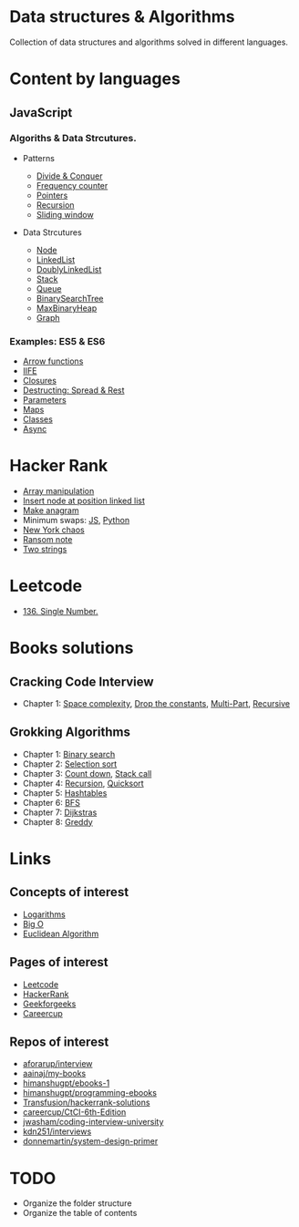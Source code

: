 # Data structures & Algorithms

Collection of data structures and algorithms solved in different languages.

# Content by languages

## JavaScript

### Algoriths & Data Strcutures.

-   Patterns

    -   [Divide & Conquer](javascript/ads/patterns/divide_conquer.js)
    -   [Frequency counter](javascript/ads/patterns/frequency_counter.js)
    -   [Pointers](javascript/ads/patterns/pointers.js)
    -   [Recursion](javascript/ads/patterns/recursion.js)
    -   [Sliding window](javascript/ads/patterns/sliding_window.js)

-   Data Strcutures

    -   [Node](javascript/ads/datastructures/Node.js)
    -   [LinkedList](javascript/ads/datastructures/LinkedList.js)
    -   [DoublyLinkedList](javascript/ads/datastructures/DoublyLinkedList.js)
    -   [Stack](javascript/ads/datastructures/Stack.js)
    -   [Queue](javascript/ads/datastructures/Queue.js)
    -   [BinarySearchTree](javascript/ads/datastructures/BinarySearchTree.js)
    -   [MaxBinaryHeap](javascript/ads/datastructures/MaxBinaryHeap.js)
    -   [Graph](javascript/ads/datastructures/Graph.js)

### Examples: ES5 & ES6

-   [Arrow functions](javascript/cjs/arrow.js)
-   [IIFE](javascript/cjs/IIFE.js)
-   [Closures](javascript/cjs/closures.js)
-   [Destructing: Spread & Rest](javascript/cjs/destructing.js)
-   [Parameters](javascript/cjs/parameters.js)
-   [Maps](javascript/cjs/maps.js)
-   [Classes](javascript/cjs/classes.js)
-   [Async](javascript/cjs/async.js)

# Hacker Rank

-   [Array manipulation](platforms/hackerrank/array_manipulation.js)
-   [Insert node at position linked list](platforms/hackerrank/insert_node_at_position_linked_list.js)
-   [Make anagram](platforms/hackerrank/make_anagram.js)
-   Minimum swaps: [JS](platforms/hackerrank/minimum_swaps.js), [Python](platforms/hackerrank/minimum_swaps.py)
-   [New York chaos](platforms/hackerrank/new_york_chaos.js)
-   [Ransom note](platforms/hackerrank/ransom_note.js)
-   [Two strings](platforms/hackerrank/two_strings.js)

# Leetcode

-   [136. Single Number.](platforms/leetcode/single_number.js)


# Books solutions

## Cracking Code Interview

-   Chapter 1: [Space complexity](books/crco/chapter0/space_complexity.py), [Drop the constants](books/crco/chapter0/drop_constants.py), [Multi-Part](books/crco/chapter0/multi_part.py), [Recursive](books/crco/chapter0/recursive.py)

## Grokking Algorithms

-   Chapter 1: [Binary search](books/grokking/chapter1/binary_search.py)
-   Chapter 2: [Selection sort](books/grokking/chapter2/selection_sort.py)
-   Chapter 3: [Count down](books/grokking/chapter3/count_down.py), [Stack call](books/grokking/chapter3/stack.py)
-   Chapter 4: [Recursion](books/grokking/chapter4/recursive.py), [Quicksort](books/grokking/chapter4/quicksort.py)
-   Chapter 5: [Hashtables](books/grokking/chapter5/hastable.py)
-   Chapter 6: [BFS](books/grokking/chapter6/breadth_first_search.py)
-   Chapter 7: [Dijkstras](books/grokking/chapter7/dijkstras.py)
-   Chapter 8: [Greddy](books/grokking/chapter7/greddy.py)

# Links

## Concepts of interest

-   [Logarithms](https://www.khanacademy.org/math/algebra2/x2ec2f6f830c9fb89:logs/x2ec2f6f830c9fb89:log-intro/v/logarithms)
-   [Big O](https://www.youtube.com/watch?v=v4cd1O4zkGw)
-   [Euclidean Algorithm](https://www.khanacademy.org/computing/computer-science/cryptography/modarithmetic/a/the-euclidean-algorithm)

## Pages of interest

-   [Leetcode](https://leetcode.com/)
-   [HackerRank](https://www.hackerrank.com/)
-   [Geekforgeeks](https://www.geeksforgeeks.org/)
-   [Careercup](https://www.careercup.com/)

## Repos of interest

-   [aforarup/interview](https://github.com/aforarup/interview)
-   [aainaj/my-books](https://github.com/aainaj/my-books)
-   [himanshugpt/ebooks-1](https://github.com/himanshugpt/ebooks-1)
-   [himanshugpt/programming-ebooks](https://github.com/himanshugpt/programming-ebooks)
-   [Transfusion/hackerrank-solutions](https://github.com/Transfusion/hackerrank-solutions)
-   [careercup/CtCI-6th-Edition](https://github.com/careercup/CtCI-6th-Edition)
-   [jwasham/coding-interview-university](https://github.com/jwasham/coding-interview-university)
-   [kdn251/interviews](https://github.com/kdn251/interviews)
-   [donnemartin/system-design-primer](https://github.com/donnemartin/system-design-primer)

# TODO

-   Organize the folder structure
-   Organize the table of contents
